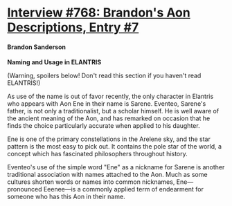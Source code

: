 # [Interview #768: Brandon's Aon Descriptions, Entry #7](https://www.theoryland.com/intvmain.php?i=768#7)

#### Brandon Sanderson

**Naming and Usage in ELANTRIS**

(Warning, spoilers below! Don't read this section if you haven't read ELANTRIS!)

As use of the name is out of favor recently, the only character in Elantris who appears with Aon Ene in their name is Sarene. Eventeo, Sarene's father, is not only a traditionalist, but a scholar himself. He is well aware of the ancient meaning of the Aon, and has remarked on occasion that he finds the choice particularly accurate when applied to his daughter.

Ene is one of the primary constellations in the Arelene sky, and the star pattern is the most easy to pick out. It contains the pole star of the world, a concept which has fascinated philosophers throughout history.

Eventeo's use of the simple word "Ene" as a nickname for Sarene is another traditional association with names attached to the Aon. Much as some cultures shorten words or names into common nicknames, Ene—pronounced Eeenee—is a commonly applied term of endearment for someone who has this Aon in their name.

